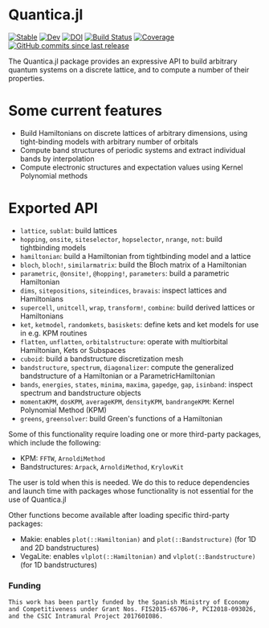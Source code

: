 # Quantica.jl

[![Stable](https://img.shields.io/badge/docs-stable-blue.svg)](https://pablosanjose.github.io/Quantica.jl/stable)
[![Dev](https://img.shields.io/badge/docs-dev-blue.svg)](https://pablosanjose.github.io/Quantica.jl/dev)
[![DOI](https://zenodo.org/badge/DOI/10.5281/zenodo.4762964.svg)](https://doi.org/10.5281/zenodo.4762964)
[![Build Status](https://github.com/pablosanjose/Quantica.jl/workflows/CI/badge.svg)](https://github.com/pablosanjose/Quantica.jl/actions)
[![Coverage](https://codecov.io/gh/pablosanjose/Quantica.jl/branch/master/graph/badge.svg)](https://codecov.io/gh/pablosanjose/Quantica.jl)
[![GitHub commits since last release](https://img.shields.io/github/commits-since/pablosanjose/Quantica.jl/latest?include_prereleases&sort=semver&style=social)](https://github.com/pablosanjose/Quantica.jl)

The Quantica.jl package provides an expressive API to build arbitrary quantum systems on a discrete lattice, and to compute a number of their properties.

# Some current features

- Build Hamiltonians on discrete lattices of arbitrary dimensions, using tight-binding models with arbitrary number of orbitals
- Compute band structures of periodic systems and extract individual bands by interpolation
- Compute electronic structures and expectation values using Kernel Polynomial methods

# Exported API
- `lattice`, `sublat`: build lattices
- `hopping`, `onsite`, `siteselector`, `hopselector`, `nrange`, `not`: build tightbinding models
- `hamiltonian`: build a Hamiltonian from tightbinding model and a lattice
- `bloch`, `bloch!`, `similarmatrix`: build the Bloch matrix of a Hamiltonian
- `parametric`, `@onsite!`, `@hopping!`, `parameters`: build a parametric Hamiltonian
- `dims`, `sitepositions`, `siteindices`, `bravais`: inspect lattices and Hamiltonians
- `supercell`, `unitcell`, `wrap`, `transform!`, `combine`: build derived lattices or Hamiltonians
- `ket`, `ketmodel`, `randomkets`, `basiskets`: define kets and ket models for use in e.g. KPM routines
- `flatten`, `unflatten`, `orbitalstructure`: operate with multiorbital Hamiltonian, Kets or Subspaces
- `cuboid`: build a bandstructure discretization mesh
- `bandstructure`, `spectrum`, `diagonalizer`: compute the generalized bandstructure of a Hamiltonian or a ParametricHamiltonian
- `bands`, `energies`, `states`, `minima`, `maxima`, `gapedge`, `gap`, `isinband`: inspect spectrum and bandstructure objects
- `momentaKPM`, `dosKPM`, `averageKPM`, `densityKPM`, `bandrangeKPM`: Kernel Polynomial Method (KPM)
- `greens`, `greensolver`: build Green's functions of a Hamiltonian

Some of this functionality require loading one or more third-party packages, which include the following:
- KPM: `FFTW`, `ArnoldiMethod`
- Bandstructures: `Arpack`, `ArnoldiMethod`, `KrylovKit`

The user is told when this is needed. We do this to reduce dependencies and launch time with packages whose functionality is not essential for the use of Quantica.jl

Other functions become available after loading specific third-party packages:
- Makie: enables `plot(::Hamiltonian)` and `plot(::Bandstructure)` (for 1D and 2D bandstructures)
- VegaLite: enables `vlplot(::Hamiltonian)` and `vlplot(::Bandstructure)` (for 1D bandstructures)

### Funding

    This work has been partly funded by the Spanish Ministry of Economy and Competitiveness under Grant Nos. FIS2015-65706-P, PCI2018-093026, and the CSIC Intramural Project 201760I086.

